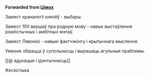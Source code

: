 **Forwarded from [Цімох](https://t.me/Tusajas)**

Замест храналогіі князёў - выбары.

Замест 100 вершаў пра родную мову - навык выстаўлення рэалістычных і амбітных мэтаў.

Замест Лявоніхі - навыкі фактчэкінгу і крытычнага мыслення.

Уменне збірацца ў супольнасць і вырашаць агульныя праблемы.

[[@ адукацыя і ідэнтычнасць]]

#эсэістыка